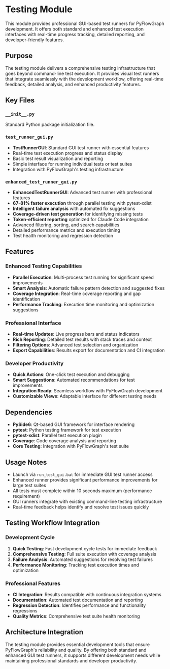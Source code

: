 # Testing Module

This module provides professional GUI-based test runners for PyFlowGraph development. It offers both standard and enhanced test execution interfaces with real-time progress tracking, detailed reporting, and developer-friendly features.

## Purpose

The testing module delivers a comprehensive testing infrastructure that goes beyond command-line test execution. It provides visual test runners that integrate seamlessly with the development workflow, offering real-time feedback, detailed analysis, and enhanced productivity features.

## Key Files

### `__init__.py`
Standard Python package initialization file.

### `test_runner_gui.py`
- **TestRunnerGUI**: Standard GUI test runner with essential features
- Real-time test execution progress and status display
- Basic test result visualization and reporting
- Simple interface for running individual tests or test suites
- Integration with PyFlowGraph's testing infrastructure

### `enhanced_test_runner_gui.py`
- **EnhancedTestRunnerGUI**: Advanced test runner with professional features
- **67-81% faster execution** through parallel testing with pytest-xdist
- **Intelligent failure analysis** with automated fix suggestions
- **Coverage-driven test generation** for identifying missing tests
- **Token-efficient reporting** optimized for Claude Code integration
- Advanced filtering, sorting, and search capabilities
- Detailed performance metrics and execution timing
- Test health monitoring and regression detection

## Features

### Enhanced Testing Capabilities
- **Parallel Execution**: Multi-process test running for significant speed improvements
- **Smart Analysis**: Automatic failure pattern detection and suggested fixes
- **Coverage Integration**: Real-time coverage reporting and gap identification
- **Performance Tracking**: Execution time monitoring and optimization suggestions

### Professional Interface
- **Real-time Updates**: Live progress bars and status indicators
- **Rich Reporting**: Detailed test results with stack traces and context
- **Filtering Options**: Advanced test selection and organization
- **Export Capabilities**: Results export for documentation and CI integration

### Developer Productivity
- **Quick Actions**: One-click test execution and debugging
- **Smart Suggestions**: Automated recommendations for test improvements
- **Integration Ready**: Seamless workflow with PyFlowGraph development
- **Customizable Views**: Adaptable interface for different testing needs

## Dependencies

- **PySide6**: Qt-based GUI framework for interface rendering
- **pytest**: Python testing framework for test execution
- **pytest-xdist**: Parallel test execution plugin
- **Coverage**: Code coverage analysis and reporting
- **Core Testing**: Integration with PyFlowGraph's test suite

## Usage Notes

- Launch via `run_test_gui.bat` for immediate GUI test runner access
- Enhanced runner provides significant performance improvements for large test suites
- All tests must complete within 10 seconds maximum (performance requirement)
- GUI runners integrate with existing command-line testing infrastructure
- Real-time feedback helps identify and resolve test issues quickly

## Testing Workflow Integration

### Development Cycle
1. **Quick Testing**: Fast development cycle tests for immediate feedback
2. **Comprehensive Testing**: Full suite execution with coverage analysis
3. **Failure Analysis**: Automated suggestions for resolving test failures
4. **Performance Monitoring**: Tracking test execution times and optimization

### Professional Features
- **CI Integration**: Results compatible with continuous integration systems
- **Documentation**: Automated test documentation and reporting
- **Regression Detection**: Identifies performance and functionality regressions
- **Quality Metrics**: Comprehensive test suite health monitoring

## Architecture Integration

The testing module provides essential development tools that ensure PyFlowGraph's reliability and quality. By offering both standard and enhanced GUI test runners, it supports different development needs while maintaining professional standards and developer productivity.